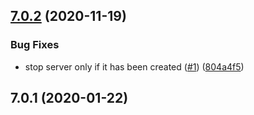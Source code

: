 ## [7.0.2](https://github.com/softwaregroup-bg/ut-port-smtp/compare/v7.0.1...v7.0.2) (2020-11-19)


### Bug Fixes

* stop server only if it has been created ([#1](https://github.com/softwaregroup-bg/ut-port-smtp/issues/1)) ([804a4f5](https://github.com/softwaregroup-bg/ut-port-smtp/commit/804a4f5d4c0b988e1c643f08c72cce6a7cfa531b))



## 7.0.1 (2020-01-22)



